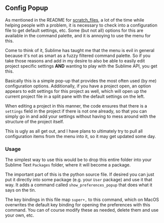 Config Popup
------------

As mentioned in the README for [scratch_files](../scratch_files/README.md), a
lot of the time while helping people with a problem, it is necessary to check
into a configuration file to get default settings, etc. Some (but not all)
options for this are available in the command palette, and it is annoying to
use the menu for this.

Come  to think of it, Sublime has taught me that the menu is evil in general
because it's not as smart as a fuzzy filtered command palette. So if you take
those reasons and add in my desire to also be able to easily edit project
specific settings **AND** wanting to play with the Sublime API, you get this.

Basically this is a simple pop-up that provides the most often used (by me)
configuration options. Additionally, if you have a project open, an option
appears to edit settings for this project as well, which will open up the
current project file in a split pane with the default settings on the left.

When editing a project in this manner, the code ensures that there is a
`settings` field in the project if there is not one already, so that you can
simply go in and add your settings without having to mess around with the
structure of the project itself.

This is ugly as all get out, and I have plans to ultimately try to pull all
configuration items from the menu into it, so it may get updated some day.

### Usage

The simplest way to use this would be to drop this entire folder into your
Sublime Text `Packages` folder, where it will become a package.

The important part of this is the python source file. If desired you can just
put it directly into some package (e.g. your `User` package) and use it that
way. It adds a command called `show_preferences_popup` that  does what it says
on the tin.

The key bindings in this file map `super+,` to this command, which on MacOS
overwrites the default key binding for opening the preferences with this
command. You can of course modify these as needed, delete them and use your
own, etc.
